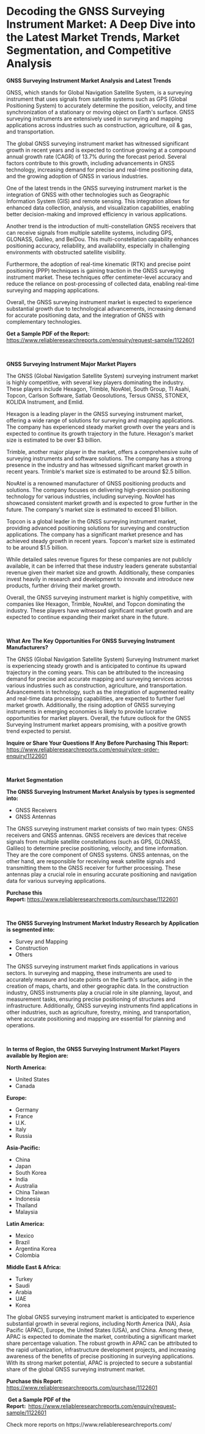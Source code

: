<p><h1>Decoding the GNSS Surveying Instrument Market: A Deep Dive into the Latest Market Trends, Market Segmentation, and Competitive Analysis</h1></p><p><strong>GNSS Surveying Instrument Market Analysis and Latest Trends</strong></p>
<p><p>GNSS, which stands for Global Navigation Satellite System, is a surveying instrument that uses signals from satellite systems such as GPS (Global Positioning System) to accurately determine the position, velocity, and time synchronization of a stationary or moving object on Earth's surface. GNSS surveying instruments are extensively used in surveying and mapping applications across industries such as construction, agriculture, oil & gas, and transportation.</p><p>The global GNSS surveying instrument market has witnessed significant growth in recent years and is expected to continue growing at a compound annual growth rate (CAGR) of 13.7% during the forecast period. Several factors contribute to this growth, including advancements in GNSS technology, increasing demand for precise and real-time positioning data, and the growing adoption of GNSS in various industries.</p><p>One of the latest trends in the GNSS surveying instrument market is the integration of GNSS with other technologies such as Geographic Information System (GIS) and remote sensing. This integration allows for enhanced data collection, analysis, and visualization capabilities, enabling better decision-making and improved efficiency in various applications.</p><p>Another trend is the introduction of multi-constellation GNSS receivers that can receive signals from multiple satellite systems, including GPS, GLONASS, Galileo, and BeiDou. This multi-constellation capability enhances positioning accuracy, reliability, and availability, especially in challenging environments with obstructed satellite visibility.</p><p>Furthermore, the adoption of real-time kinematic (RTK) and precise point positioning (PPP) techniques is gaining traction in the GNSS surveying instrument market. These techniques offer centimeter-level accuracy and reduce the reliance on post-processing of collected data, enabling real-time surveying and mapping applications.</p><p>Overall, the GNSS surveying instrument market is expected to experience substantial growth due to technological advancements, increasing demand for accurate positioning data, and the integration of GNSS with complementary technologies.</p></p>
<p><strong>Get a Sample PDF of the Report:&nbsp;</strong> <a href="https://www.reliableresearchreports.com/enquiry/request-sample/1122601">https://www.reliableresearchreports.com/enquiry/request-sample/1122601</a></p>
<p>&nbsp;</p>
<p><strong>GNSS Surveying Instrument Major Market Players</strong></p>
<p><p>The GNSS (Global Navigation Satellite System) surveying instrument market is highly competitive, with several key players dominating the industry. These players include Hexagon, Trimble, NovAtel, South Group, TI Asahi, Topcon, Carlson Software, Satlab Geosolutions, Tersus GNSS, STONEX, KOLIDA Instrument, and Emlid.</p><p>Hexagon is a leading player in the GNSS surveying instrument market, offering a wide range of solutions for surveying and mapping applications. The company has experienced steady market growth over the years and is expected to continue its growth trajectory in the future. Hexagon's market size is estimated to be over $3 billion.</p><p>Trimble, another major player in the market, offers a comprehensive suite of surveying instruments and software solutions. The company has a strong presence in the industry and has witnessed significant market growth in recent years. Trimble's market size is estimated to be around $2.5 billion.</p><p>NovAtel is a renowned manufacturer of GNSS positioning products and solutions. The company focuses on delivering high-precision positioning technology for various industries, including surveying. NovAtel has showcased consistent market growth and is expected to grow further in the future. The company's market size is estimated to exceed $1 billion.</p><p>Topcon is a global leader in the GNSS surveying instrument market, providing advanced positioning solutions for surveying and construction applications. The company has a significant market presence and has achieved steady growth in recent years. Topcon's market size is estimated to be around $1.5 billion.</p><p>While detailed sales revenue figures for these companies are not publicly available, it can be inferred that these industry leaders generate substantial revenue given their market size and growth. Additionally, these companies invest heavily in research and development to innovate and introduce new products, further driving their market growth.</p><p>Overall, the GNSS surveying instrument market is highly competitive, with companies like Hexagon, Trimble, NovAtel, and Topcon dominating the industry. These players have witnessed significant market growth and are expected to continue expanding their market share in the future.</p></p>
<p>&nbsp;</p>
<p><strong>What Are The Key Opportunities For GNSS Surveying Instrument Manufacturers?</strong></p>
<p><p>The GNSS (Global Navigation Satellite System) Surveying Instrument market is experiencing steady growth and is anticipated to continue its upward trajectory in the coming years. This can be attributed to the increasing demand for precise and accurate mapping and surveying services across various industries such as construction, agriculture, and transportation. Advancements in technology, such as the integration of augmented reality and real-time data processing capabilities, are expected to further fuel market growth. Additionally, the rising adoption of GNSS surveying instruments in emerging economies is likely to provide lucrative opportunities for market players. Overall, the future outlook for the GNSS Surveying Instrument market appears promising, with a positive growth trend expected to persist.</p></p>
<p><strong>Inquire or Share Your Questions If Any Before Purchasing This Report:</strong> <a href="https://www.reliableresearchreports.com/enquiry/pre-order-enquiry/1122601">https://www.reliableresearchreports.com/enquiry/pre-order-enquiry/1122601</a></p>
<p>&nbsp;</p>
<p><strong>Market Segmentation</strong></p>
<p><strong>The GNSS Surveying Instrument Market Analysis by types is segmented into:</strong></p>
<p><ul><li>GNSS Receivers</li><li>GNSS Antennas</li></ul></p>
<p><p>The GNSS surveying instrument market consists of two main types: GNSS receivers and GNSS antennas. GNSS receivers are devices that receive signals from multiple satellite constellations (such as GPS, GLONASS, Galileo) to determine precise positioning, velocity, and time information. They are the core component of GNSS systems. GNSS antennas, on the other hand, are responsible for receiving weak satellite signals and transmitting them to the GNSS receiver for further processing. These antennas play a crucial role in ensuring accurate positioning and navigation data for various surveying applications.</p></p>
<p><strong>Purchase this Report:&nbsp;</strong><a href="https://www.reliableresearchreports.com/purchase/1122601">https://www.reliableresearchreports.com/purchase/1122601</a></p>
<p>&nbsp;</p>
<p><strong>The GNSS Surveying Instrument Market Industry Research by Application is segmented into:</strong></p>
<p><ul><li>Survey and Mapping</li><li>Construction</li><li>Others</li></ul></p>
<p><p>The GNSS surveying instrument market finds applications in various sectors. In surveying and mapping, these instruments are used to accurately measure and locate points on the Earth's surface, aiding in the creation of maps, charts, and other geographic data. In the construction industry, GNSS instruments play a crucial role in site planning, layout, and measurement tasks, ensuring precise positioning of structures and infrastructure. Additionally, GNSS surveying instruments find applications in other industries, such as agriculture, forestry, mining, and transportation, where accurate positioning and mapping are essential for planning and operations.</p></p>
<p>&nbsp;</p>
<p><strong>In terms of Region, the GNSS Surveying Instrument Market Players available by Region are:</strong></p>
<p>
    <p> <strong> North America: </strong>
        <ul>
            <li>United States</li>
            <li>Canada</li>
        </ul>
        </p> 
    <p> <strong> Europe: </strong>
        <ul>
            <li>Germany</li>
            <li>France</li>
            <li>U.K.</li>
            <li>Italy</li>
            <li>Russia</li>
        </ul>
        </p> 
    <p> <strong> Asia-Pacific: </strong>
        <ul>
            <li>China</li>
            <li>Japan</li>
            <li>South Korea</li>
            <li>India</li>
            <li>Australia</li>
            <li>China Taiwan</li>
            <li>Indonesia</li>
            <li>Thailand</li>
            <li>Malaysia</li>
        </ul>
        </p> 
    <p> <strong> Latin America: </strong>
        <ul>
            <li>Mexico</li>
            <li>Brazil</li>
            <li>Argentina Korea</li>
            <li>Colombia</li>
        </ul>
        </p> 
    <p> <strong> Middle East & Africa: </strong>
        <ul>
            <li>Turkey</li>
            <li>Saudi</li>
            <li>Arabia</li>
            <li>UAE</li>
            <li>Korea</li>
        </ul>
    </p>
    </p>
<p><p>The global GNSS surveying instrument market is anticipated to experience substantial growth in several regions, including North America (NA), Asia Pacific (APAC), Europe, the United States (USA), and China. Among these, APAC is expected to dominate the market, contributing a significant market share percentage valuation. The robust growth in APAC can be attributed to the rapid urbanization, infrastructure development projects, and increasing awareness of the benefits of precise positioning in surveying applications. With its strong market potential, APAC is projected to secure a substantial share of the global GNSS surveying instrument market.</p></p>
<p><strong>Purchase this Report: </strong><a href="https://www.reliableresearchreports.com/purchase/1122601">https://www.reliableresearchreports.com/purchase/1122601</a></p>
<p>&nbsp;<strong>Get a Sample PDF of the Report:&nbsp;&nbsp;</strong><a href="https://www.reliableresearchreports.com/enquiry/request-sample/1122601">https://www.reliableresearchreports.com/enquiry/request-sample/1122601</a></p>
<p><strong></strong></p>
<p>Check more reports on https://www.reliableresearchreports.com/</p>